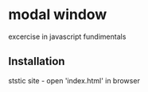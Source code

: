# modal window

excercise in javascript fundimentals

## Installation

ststic site - open 'index.html' in browser

